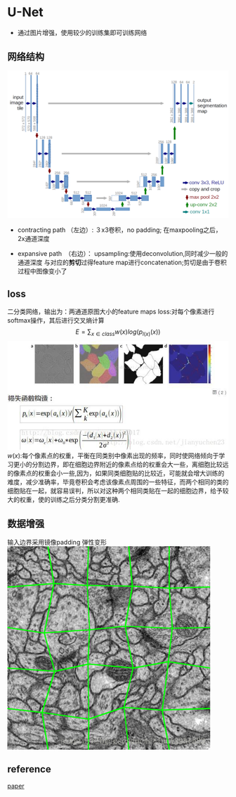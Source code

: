 # U-Net

- 通过图片增强，使用较少的训练集即可训练网络

## 网络结构
![alt](imgs/unet1.png)
- contracting path （左边）:
３x3卷积，no padding;
在maxpooling之后，2x通道深度

- expansive path　（右边）：
upsampling:使用deconvolution,同时减少一般的通道深度
与对应的**剪切**过得feature map进行concatenation;剪切是由于卷积过程中图像变小了

## loss
二分类网络，输出为：两通道原图大小的feature maps
loss:对每个像素进行softmax操作，其后进行交叉熵计算
$$E=\sum_{x\in class}w(x)log(p_{l(x)}(x))$$
![alt](imgs/unet2.jpeg)
$w(x)$:每个像素点的权重，平衡在同类别中像素出现的频率，同时使网络倾向于学习更小的分割边界，即在细胞边界附近的像素点给的权重会大一些，离细胞比较远的像素点的权重会小一些,因为，如果同类细胞贴的比较近，可能就会增大训练的难度，减少准确率，毕竟卷积会考虑该像素点周围的一些特征，而两个相同的类的细胞贴在一起，就容易误判，所以对这种两个相同类贴在一起的细胞边界，给予较大的权重，使的训练之后分类分割更准确.

## 数据增强
输入边界采用镜像padding
弹性变形
![alt](imgs/unet3.png)

## reference 
[paper](https://arxiv.org/pdf/1505.04597.pdf)